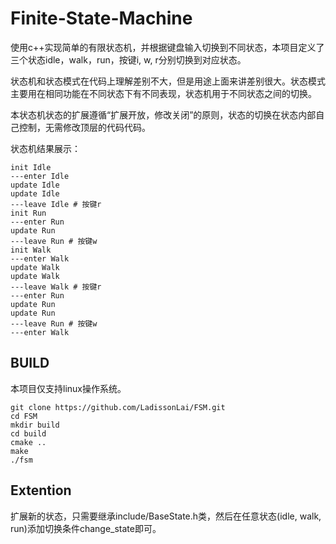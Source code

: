 # Finite-State-Machine

使用c++实现简单的有限状态机，并根据键盘输入切换到不同状态，本项目定义了三个状态idle，walk，run，按键i, w, r分别切换到对应状态。

状态机和状态模式在代码上理解差别不大，但是用途上面来讲差别很大。状态模式主要用在相同功能在不同状态下有不同表现，状态机用于不同状态之间的切换。

本状态机状态的扩展遵循“扩展开放，修改关闭”的原则，状态的切换在状态内部自己控制，无需修改顶层的代码代码。

状态机结果展示：

```shell
init Idle
---enter Idle
update Idle
update Idle
---leave Idle # 按键r
init Run
---enter Run
update Run
---leave Run # 按键w
init Walk
---enter Walk
update Walk
update Walk
---leave Walk # 按键r
---enter Run
update Run
update Run
---leave Run # 按键w
---enter Walk
```

## BUILD

本项目仅支持linux操作系统。

```shell
git clone https://github.com/LadissonLai/FSM.git
cd FSM
mkdir build
cd build
cmake ..
make
./fsm
```

## Extention

扩展新的状态，只需要继承include/BaseState.h类，然后在任意状态(idle, walk, run)添加切换条件change_state即可。



